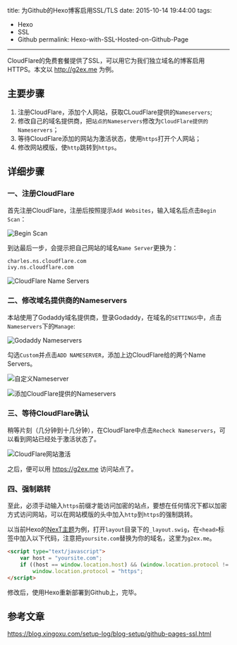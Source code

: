 ﻿title: 为Github的Hexo博客启用SSL/TLS
date: 2015-10-14 19:44:00
tags:
- Hexo
- SSL
- Github
permalink: Hexo-with-SSL-Hosted-on-Github-Page
---

CloudFlare的免费套餐提供了SSL，可以用它为我们独立域名的博客启用HTTPS。本文以 http://g2ex.me 为例。

## 主要步骤

1. 注册CloudFlare，添加个人网站，获取CLoudFlare提供的`Nameservers`;
2. 修改自己的域名提供商，把`站点的Nameservers`修改为`CloudFlare提供的Nameservers`；
3. 等待CloudFlare添加的网站为激活状态，使用`https`打开个人网站；
4. 修改网站模版，使`http`跳转到`https`。

## 详细步骤

### 一、注册CloudFlare

首先注册CloudFlare，注册后按照提示`Add Websites`，输入域名后点击`Begin Scan`：

![Begin Scan][1]

到达最后一步，会提示把自己网站的域名`Name Server`更换为：

```html
charles.ns.cloudflare.com
ivy.ns.cloudflare.com
```

![CloudFlare Name Servers][2]

### 二、修改域名提供商的Nameservers

本站使用了Godaddy域名提供商，登录Godaddy，在域名的`SETTINGS`中，点击`Nameservers`下的`Manage`:

![Godaddy Nameservers][3]

勾选`Custom`并点击`ADD NAMESERVER`，添加上边CloudFlare给的两个Name Servers。

![自定义Nameserver][4]

![添加CloudFlare提供的Nameservers][5]

### 三、等待CloudFlare确认

稍等片刻（几分钟到十几分钟），在CloudFlare中点击`Recheck Nameservers`，可以看到网站已经处于激活状态了。

![CloudFlare网站激活][6]

之后，便可以用 https://g2ex.me 访问站点了。

### 四、强制跳转

至此，必须手动输入`https`前缀才能访问加密的站点，要想在任何情况下都以加密方式访问网站，可以在网站模版的头中加入`http`到`https`的强制跳转。

以当前Hexo的[NexT主题][7]为例，打开`layout`目录下的`_layout.swig`，在`<head>`标签中加入以下代码，注意把`yoursite.com`替换为你的域名，这里为`g2ex.me`。

```html
<script type="text/javascript">
    var host = "yoursite.com";
    if ((host == window.location.host) && (window.location.protocol != "https:"))
        window.location.protocol = "https";
</script>
```

修改后，使用Hexo重新部署到Github上，完毕。

## 参考文章

https://blog.xingoxu.com/setup-log/blog-setup/github-pages-ssl.html


  [1]: https://i.imgur.com/Vh6d6sm.png "Begin Scan"
  [2]: https://i.imgur.com/R4P9Cpd.png "CloudFlare Name Servers"
  [3]: https://i.imgur.com/HJZv6Y0.png "Godaddy Nameservers"
  [4]: https://i.imgur.com/YUYbflG.png "自定义Nameserver"
  [5]: https://i.imgur.com/SEUNw03.png "添加CloudFlare提供的Nameservers"
  [6]: https://i.imgur.com/8AiI1vj.png "CloudFlare网站激活"
  [7]: https://github.com/iissnan/hexo-theme-next "Hexo NexT主题"
